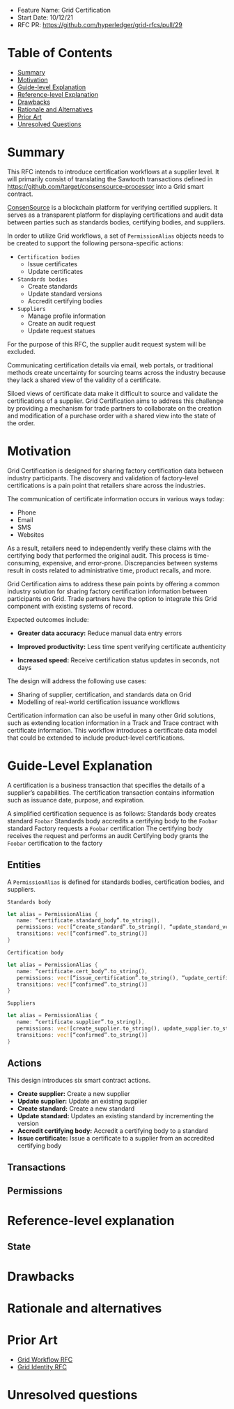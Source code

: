 - Feature Name: Grid Certification
- Start Date: 10/12/21
- RFC PR: https://github.com/hyperledger/grid-rfcs/pull/29

# Table of Contents

- [Summary](0000-certification.md#summary)
- [Motivation](0000-certification.md#motivation)
- [Guide-level Explanation](0000-certification.md#guide-level-explanation)
- [Reference-level Explanation](0000-certification.md#reference-level-explanation)
- [Drawbacks](0000-certification.md#drawbacks)
- [Rationale and Alternatives](0000-certification.md#rationale-and-alternatives)
- [Prior Art](0000-certification.md#prior-art)
- [Unresolved Questions](0000-certification.md#unresolved-questions)

# Summary
[summary]: #summary


This RFC intends to introduce certification workflows at a supplier level.
It will primarily consist of translating the Sawtooth transactions defined in 
https://github.com/target/consensource-processor into a Grid smart contract.

[ConsenSource](https://github.com/target/consensource) is a blockchain platform 
for verifying certified suppliers. It serves as a 
transparent platform for displaying certifications and audit data 
between parties such as standards bodies, certifying bodies, and suppliers.

In order to utilize Grid workflows, a set of `PermissionAlias` objects needs to be
created to support the following persona-specific actions:
- `Certification bodies`
    - Issue certificates
    - Update certificates
- `Standards bodies`
    - Create standards
    - Update standard versions
    - Accredit certifying bodies
- `Suppliers`
    - Manage profile information
    - Create an audit request
    - Update request statues

For the purpose of this RFC, the supplier audit request system will be excluded.

Communicating certification details via email, web portals, or traditional 
methods create uncertainty for sourcing teams across the industry because 
they lack a shared view of the validity of a certificate. 

Siloed views of certificate data make it difficult to source and validate the certifications of a supplier. Grid Certification aims to address this challenge by providing a 
mechanism for trade partners to collaborate on the creation and modification of 
a purchase order with a shared view into the state of the order.


# Motivation
[motivation]: #motivation

Grid Certification is designed for sharing factory certification data between industry participants. The discovery and validation of factory-level certifications is a pain point that retailers share across the industries. 

The communication of certificate information occurs in various ways today: 
  - Phone
  - Email
  - SMS
  - Websites

As a result, retailers need to independently verify these claims with the 
certifying body that performed the original audit. This process is 
time-consuming, expensive, and error-prone. Discrepancies between systems 
result in costs related to administrative time, product recalls, and more.

Grid Certification aims to address these pain points by
offering a common industry solution for sharing factory certification 
information between participants on Grid. Trade partners have the option to 
integrate this Grid component with existing systems of record.

Expected outcomes include: 

- **Greater data accuracy:** Reduce manual data entry errors

- **Improved productivity:** Less time spent verifying certificate authenticity

- **Increased speed:** Receive certification status updates in seconds, not days


The design will address the following use cases:

- Sharing of supplier, certification, and standards data on Grid
- Modelling of real-world certification issuance workflows

Certification information can also be useful in many other Grid solutions, such as extending location information in a Track and Trace contract with certificate information. This workflow introduces a certificate data model that could be extended to include product-level certifications. 


# Guide-Level Explanation
[guide-level-explanation]: #guide-level-explanation

A certification is a business transaction that specifies the details of a 
supplier’s capabilities. The certification transaction contains information such as issuance date, purpose, and expiration.

A simplified certification sequence is as follows:
Standards body creates standard `Foobar`
Standards body accredits a certifying body to the `Foobar` standard
Factory requests a `Foobar` certification
The certifying body receives the request and performs an audit
Certifying body grants the `Foobar` certification to the factory

## Entities

A `PermissionAlias` is defined for standards bodies, certification bodies, and suppliers.

`Standards body`

```rs
let alias = PermissionAlias {
   name: “certificate.standard_body”.to_string(),
   permissions: vec![“create_standard”.to_string(), “update_standard_version”.to_string(), “accredit_cert_body”.to_string() ],
   transitions: vec![“confirmed”.to_string()]
}
```

`Certification body`

```rs
let alias = PermissionAlias {
   name: “certificate.cert_body”.to_string(),
   permissions: vec![“issue_certification”.to_string(), “update_certification”.to_string()],
   transitions: vec![“confirmed”.to_string()]
}
```

`Suppliers`

```rs
let alias = PermissionAlias {
   name: “certificate.supplier”.to_string(),
   permissions: vec![create_supplier.to_string(), update_supplier.to_string()],
   transitions: vec![“confirmed”.to_string()]
}
```

## Actions
This design introduces six smart contract actions.

- **Create supplier:** Create a new supplier 
- **Update supplier:** Update an existing supplier
- **Create standard:** Create a new standard
- **Update standard:** Updates an existing standard by incrementing the version
- **Accredit certifying body:** Accredit a certifying body to a standard
- **Issue certificate:** Issue a certificate to a supplier from an accredited certifying body

## Transactions

## Permissions


# Reference-level explanation
[reference-level-explanation]: #reference-level-explanation

## State

# Drawbacks
[drawbacks]: #drawbacks


# Rationale and alternatives
[alternatives]: #alternatives


# Prior Art
[prior-art]: #prior-art
- [Grid Workflow RFC](https://github.com/hyperledger/grid-rfcs/pull/24)
- [Grid Identity RFC](https://github.com/hyperledger/grid-rfcs/pull/23)

# Unresolved questions
[unresolved]: #unresolved-questions


